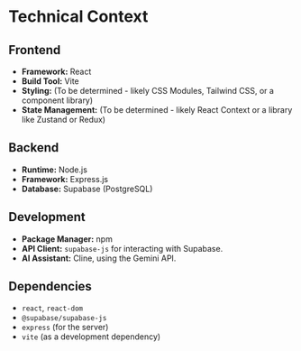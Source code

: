 # Technical Context

## Frontend
- **Framework:** React
- **Build Tool:** Vite
- **Styling:** (To be determined - likely CSS Modules, Tailwind CSS, or a component library)
- **State Management:** (To be determined - likely React Context or a library like Zustand or Redux)

## Backend
- **Runtime:** Node.js
- **Framework:** Express.js
- **Database:** Supabase (PostgreSQL)

## Development
- **Package Manager:** npm
- **API Client:** `supabase-js` for interacting with Supabase.
- **AI Assistant:** Cline, using the Gemini API.

## Dependencies
- `react`, `react-dom`
- `@supabase/supabase-js`
- `express` (for the server)
- `vite` (as a development dependency)
